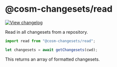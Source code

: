 # @cosm-changesets/read

[![View changelog](https://img.shields.io/badge/changelogs.xyz-Explore%20Changelog-brightgreen)](https://changelogs.xyz/@cosm-changesets/read)

Read in all changesets from a repository.

```js
import read from "@cosm-changesets/read";

let changesets = await getChangesets(cwd);
```

This returns an array of formatted changesets.
